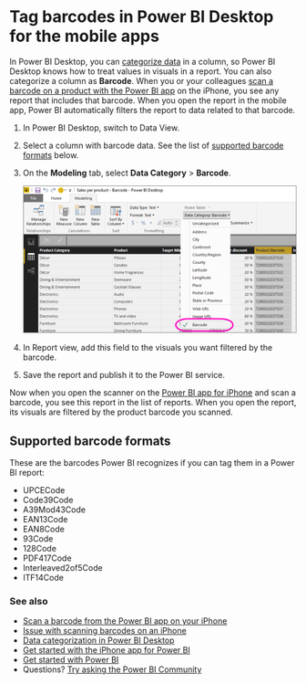 <properties 
   pageTitle="Tag a barcode field in Power BI Desktop for the mobile apps"
   description="When you tag a barcode field in your model in Power BI Desktop, you can filter data for barcodes automatically in the Power BI app on your iPhone."
   services="powerbi" 
   documentationCenter="" 
   authors="maggiesMSFT" 
   manager="erikre" 
   editor=""
   tags=""
   qualityFocus="no"
   qualityDate=""/>
 
<tags
   ms.service="powerbi"
   ms.devlang="NA"
   ms.topic="article"
   ms.tgt_pltfrm="NA"
   ms.workload="powerbi"
   ms.date="01/23/2017"
   ms.author="maggies"/>

# Tag barcodes in Power BI Desktop for the mobile apps

In Power BI Desktop, you can [categorize data](powerbi-desktop-data-categorization.md) in a column, so Power BI Desktop knows how to treat values in visuals in a report. You can also categorize a column as **Barcode**. When you or your colleagues [scan a barcode on a product with the Power BI app](powerbi-mobile-scan-barcode-for-report.md) on the iPhone, you see any report that includes that barcode. When you open the report in the mobile app, Power BI automatically filters the report to data related to that barcode.

1. In Power BI Desktop, switch to Data View.

2. Select a column with barcode data. See the list of [supported barcode formats](#supported-barcode-formats) below.

3. On the **Modeling** tab, select **Data Category** > **Barcode**.

    ![](media/powerbi-desktop-mobile-barcodes/power-bi-desktop-barcode.png)

4. In Report view, add this field to the visuals you want filtered by the barcode.

5. Save the report and publish it to the Power BI service.

Now when you open the scanner on the [Power BI app for iPhone](powerbi-mobile-ipad-iphone-apps.md) and scan a barcode, you see this report in the list of reports. When you open the report, its visuals are filtered by the product barcode you scanned.

## Supported barcode formats
These are the barcodes Power BI recognizes if you can tag them in a Power BI report: 

- UPCECode 
- Code39Code  
- A39Mod43Code 
- EAN13Code 
- EAN8Code  
- 93Code  
- 128Code 
- PDF417Code 
- Interleaved2of5Code 
- ITF14Code 

### See also  
- [Scan a barcode from the Power BI app on your iPhone](powerbi-mobile-scan-barcode-for-report.md)
- [Issue with scanning barcodes on an iPhone](powerbi-mobile-scan-barcode-for-report.md#issues-with-scanning-a-barcode)
- [Data categorization in Power BI Desktop](powerbi-desktop-data-categorization.md)  
- [Get started with the iPhone app for Power BI](powerbi-mobile-iphone-app-get-started.md)  
- [Get started with Power BI](powerbi-service-get-started.md)  
- Questions? [Try asking the Power BI Community](http://community.powerbi.com/)
